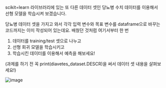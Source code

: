 scikit=learn 라이브러리에 있는 또 다른 데이터 셋인 당뇨병 수치 데이터를 이용해서 선형 모델을 학습시켜 보겠습니다.

당뇨병 데이터 셋을 가지고 와서 각각 입력 변수와 목표 변수를 dataframe으로 바꾸는 코드까지는 이미 작성되어 있는데요. 배웠던 것처럼 여기서부터 한 번

1. 데이터를 training/test 셋으로 나누고
2. 선형 회귀 모델을 학습시키고
3. 학습시킨 데이터를 이용해서 예측을 해보세요!

(과제를 하기 전 꼭 print(diavetes_dataset.DESCR)을 써서 데이터 셋 내용을 살펴보세요!)

![image](https://user-images.githubusercontent.com/64893709/143676010-74632d04-dad1-423a-9df1-3d9fe7283f19.png)
